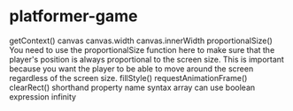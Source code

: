# platformer-game

getContext()
canvas
canvas.width
canvas.innerWidth
proportionalSize()
You need to use the proportionalSize function here to make sure that the player's position is always proportional to the screen size. This is important because you want the player to be able to move around the screen regardless of the screen size.
fillStyle()
requestAnimationFrame()
clearRect()
shorthand property name syntax
array can use boolean expression
infinity
